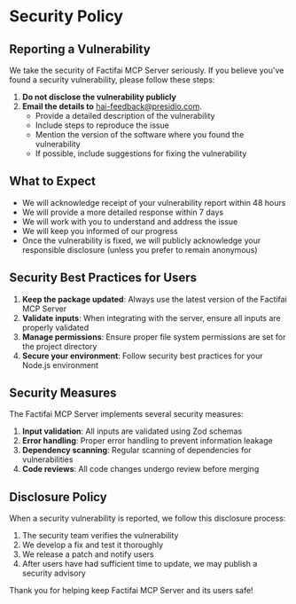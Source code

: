 # Security Policy

## Reporting a Vulnerability

We take the security of Factifai MCP Server seriously. If you believe you've found a security vulnerability, please follow these steps:

1. **Do not disclose the vulnerability publicly**
2. **Email the details to** [hai-feedback@presidio.com](mailto:hai-feedback@presidio.com).
   - Provide a detailed description of the vulnerability
   - Include steps to reproduce the issue
   - Mention the version of the software where you found the vulnerability
   - If possible, include suggestions for fixing the vulnerability

## What to Expect

- We will acknowledge receipt of your vulnerability report within 48 hours
- We will provide a more detailed response within 7 days
- We will work with you to understand and address the issue
- We will keep you informed of our progress
- Once the vulnerability is fixed, we will publicly acknowledge your responsible disclosure (unless you prefer to remain anonymous)

## Security Best Practices for Users

1. **Keep the package updated**: Always use the latest version of the Factifai MCP Server
2. **Validate inputs**: When integrating with the server, ensure all inputs are properly validated
3. **Manage permissions**: Ensure proper file system permissions are set for the project directory
4. **Secure your environment**: Follow security best practices for your Node.js environment

## Security Measures

The Factifai MCP Server implements several security measures:

1. **Input validation**: All inputs are validated using Zod schemas
2. **Error handling**: Proper error handling to prevent information leakage
3. **Dependency scanning**: Regular scanning of dependencies for vulnerabilities
4. **Code reviews**: All code changes undergo review before merging

## Disclosure Policy

When a security vulnerability is reported, we follow this disclosure process:

1. The security team verifies the vulnerability
2. We develop a fix and test it thoroughly
3. We release a patch and notify users
4. After users have had sufficient time to update, we may publish a security advisory

Thank you for helping keep Factifai MCP Server and its users safe!
